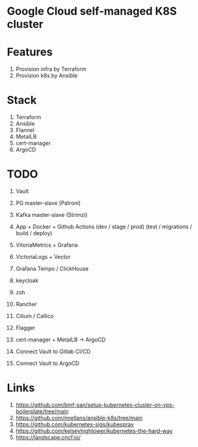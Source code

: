 # Google Cloud self-managed K8S cluster

# Features

1. Provision infra by Terraform
1. Provision k8s by Ansible

# Stack

1. Terraform
1. Ansible
1. Flannel
1. MetalLB
1. cert-manager
1. ArgoCD

# TODO

1. Vault
1. PG master-slave (Patroni)
1. Kafka master-slave (Strimzi)
1. App + Docker + Github Actions (dev / stage / prod) (test / migrations / build / deploy)
1. VitoriaMetrics + Grafana
1. VictoriaLogs + Vector
1. Grafana Tempo / ClickHouse
1. keycloak
1. zsh
1. Rancher
1. Cilium / Callico
1. Flagger
1. cert-manager + MetalLB -> ArgoCD

1. Connect Vault to Gitlab CI/CD
1. Connect Vault to ArgoCD

# Links

1. https://github.com/bmf-san/setup-kubernetes-cluster-on-vps-boilerplate/tree/main
1. https://github.com/nnellans/ansible-k8s/tree/main
1. https://github.com/kubernetes-sigs/kubespray
1. https://github.com/kelseyhightower/kubernetes-the-hard-way
1. https://landscape.cncf.io/
